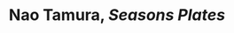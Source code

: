 ---
title: Nao Tamura, *Seasons Plates*
layout: entry
presentation: side-by-side
object:
  - id: exacc-2022-74
order: 446
menu: false
---